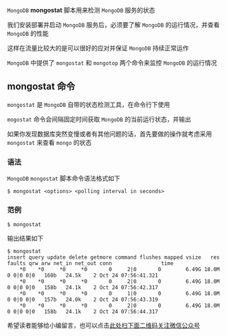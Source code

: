 `MongoDB` **mongostat** 脚本用来检测 `MongoDB` 服务的状态

我们安装部署并启动 `MongoDB` 服务后，必须要了解 `MongoDB` 的运行情况，并查看 `MongoDB` 的性能

这样在流量比较大的是可以很好的应对并保证 `MongoDB` 持续正常运作

`MongoDB` 中提供了 `mongostat` 和 `mongotop` 两个命令来监控 `MongoDB` 的运行情况

## mongostat 命令 ##

`mongostat` 是 `MongoDB` 自带的状态检测工具，在命令行下使用

`mogostat` 命令会间隔固定时间获取 `MongoDB` 的当前运行状态，并输出

如果你发现数据库突然变慢或者有其他问题的话，首先要做的操作就考虑采用 `mongostat` 来查看 `mongo` 的状态

### 语法 ###

`MongoDB` `mongostat` 脚本命令语法格式如下

```
$ mongostat <options> <polling interval in seconds>
```

### 范例 ###

```
$ mongostat
```

输出结果如下

```
$ mongostat
insert query update delete getmore command flushes mapped vsize   res faults qrw arw net_in net_out conn                time
    *0    *0     *0     *0       0     2|0       0        6.49G 18.0M      0 0|0 0|0   160b   24.5k    2 Oct 24 07:56:41.321
    *0    *0     *0     *0       0     2|0       0        6.49G 18.0M      0 0|0 0|0   158b   24.1k    2 Oct 24 07:56:42.317
    *0    *0     *0     *0       0     1|0       0        6.49G 18.0M      0 0|0 0|0   157b   24.0k    2 Oct 24 07:56:43.319
    *0    *0     *0     *0       0     2|0       0        6.49G 18.0M      0 0|0 0|0   158b   24.1k    2 Oct 24 07:56:44.317
```


希望读者能够给小编留言，也可以点击[此处扫下面二维码关注微信公众号](https://www.ycbbs.vip/?p=28 "此处扫下面二维码关注微信公众号")
